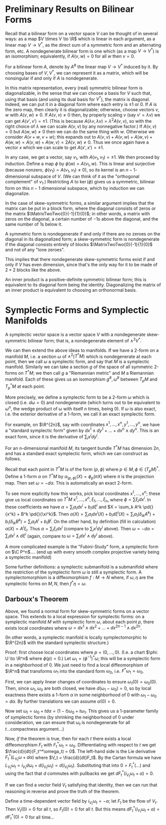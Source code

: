 # Preliminary Results on Bilinear Forms
Recall that a bilinear form on a vector space $V$ can be thought of in several ways: as a map $V \times V \to \R$ which is linear in each argument, as a linear map $V \to V^*$, as the direct sum of a symmetric form and an alternating form, etc. A nondegenerate bilinear form is one which (as a map $V \to V^*$) is an isomorphism; equivalently, if $A(v, w) = 0$ for all $w$ then $v = 0$.

For a bilinear form $A$, denote by $A^\#$ the linear map $V \to V^*$ induced by it. By choosing bases of $V, V^*$, we can represent it as a matrix, which will be nonsingular if and only if $A$ is nondegenerate. 

In this matrix representation, every (real) symmetric bilinear form is diagonalizable, in the sense that we can choose a basis for $V$ such that, using that basis (and using its dual basis for $V^*$), the matrix is diagonal. Indeed, we can put it in a diagonal form where each entry is $\pm 1$ or $0$. If $A$ is the zero map, then clearly it is diagonalizable; otherwise, choose vectors $v, w$ with $A(v, w) \neq 0$. If $A(v, v) \neq 0$ then, by properly scaling $v$ (say $v' = \lambda v$) we can get $A(v', v') = \pm 1$. (This is because $A(\lambda v, \lambda v) = \lambda^2 A(v, v)$, so with the right choice of $\lambda$ we can scale $A(v, v)$ by any nonnegative factor.) If $A(v, v) = 0$ but $A(w, w) \neq 0$ then we can do the same thing with $w$. Otherwise we consider $A(v + w, v + w)$; this expands out to $A(v, v) + A(v, w) + A(w, v) + A(w, w) = A(v, w) + A(w, v) = 2A(v, w) \neq 0$. Thus we once again have a vector $x$ which we can scale to get $A(x', x') = \pm 1$. 

In any case, we get a vector, say $v_1$, with $A(v_1, v_1) = \pm 1$. We then proceed by induction. Define a map $\phi$ by $\phi(w) = A(v_1, w)$. This is linear and surjective (because nonzero, $\phi(v_1) = A(v_1, v_1) \neq 0$), so its kernel is an $n-1$-dimensional subspace of $V$. (We can think of it as the "orthogonal complement" of $v_1$.) Restricting $A$ to $\ker(\phi)$ gives us a symmetric, bilinear form on this $n-1$ dimensional subspace, which by induction we can diagonalize. 

In the case of skew-symmetric forms, a similar argument implies that the matrix can be put in a block form, where the diagonal consists of zeros or the matrix $\MatrixTwoTwo{0}{-1}{1}{0}$; in other words, a matrix with zeros on the diagonal, a certain number of $-1$s above the diagonal, and the same number of $1$s below it. 

A symmetric form is nondegenerate if and only if there are no zeroes on the diagonal in its diagonalized form; a skew-symmetric form is nondegenerate if the diagonal consists entirely of blocks $\MatrixTwoTwo{0}{-1}{1}{0}$ and not of any "lone zeroes". 

This implies that there nondegenerate skew-symmetric forms exist if and only if $V$ has even dimension, since that's the only way for it to be made of $2 \times 2$ blocks like the above. 

An inner product is a positive-definite symmetric bilinear form; this is equivalent to its diagonal form being the identity. Diagonalizing the matrix of an inner product is equivalent to choosing an orthonormal basis. 
# Symplectic Forms and Symplectic Manifolds
A symplectic vector space is a vector space $V$ with a nondegenerate skew-symmetric bilinear form; that is, a nondegenerate element of $\wedge^2 V^*$.

We can then extend the above ideas to manifolds. If we have a 2-form on a manifold $M$, i.e. a section $\omega$ of $\wedge^2 (T^*M)$ which is nondegenerate at each point, then we call $\omega$ a symplectic form, and say that $M$ is a symplectic manifold. Similarly we can take a section $g$ of the space of all symmetric 2-forms on $T^*M$; we then  call $g$ a "Riemannian metric" and $M$ a Riemannian manifold. Each of these gives us an isomorphism $g^\#, \omega^\#$ between $T_pM$ and $T^*_pM$ at each point. 

More precisely, we define a symplectic form to be a 2-form $\omega$ which is closed (i.e. $d\omega = 0$) and nondegenerate (which turns out to be equivalent to $\omega^n$, the wedge product of $\omega$ with itself $n$ times, being $0$). If $\omega$ is also exact, i.e. the exterior derivative of a 1-form, we call it an exact symplectic form. 

For example, on $\R^{2n}$, say with coordinates $x^1, \dots, x^n, y^1, \dots, y^n$, we have a "standard symplectic form" given by $dx^1 \wedge dy^1 + \dots + dx^n \wedge dy^n$. This is an exact form, since it is the derivative of $\sum_i x^i dy^i$. 

For an n-dimensional manifold $M$, its tangent bundle $T^*M$ has dimension $2n$, and has a standard exact symplectic form, which we can construct as follows.

Recall that each point in $T^*M$ is of the form $(p, \phi)$ where $p \in M, \phi \in (T_pM)^*$. Define a 1-form $\alpha$ on $T^*M$ by $\alpha_{(p, \phi)}(X) = \phi_p(\pi X)$ where $\pi$ is the projection map. Then set $\omega = -d\alpha$. This is automatically an exact 2-form. 

To see more explicitly how this works, pick local coordinates $x^1, \dots, x^n$; these give us local coordinates on $T^*M$ $x^1, \dots, x^n, \xi_1, \dots, \xi_n$, where $\phi = \sum \xi_i dx^i$. In these coefficients we have $\alpha = \sum_i a_i dx^i + b_i d\xi^i$ and $X = \sum_k A^k \pd{}{x^k} + B^k \pd{}{\xi^k}$. Then $\alpha(X) = \sum_i a_i dx^i(X) + b_i d\xi^i (X) = \sum_i a_i(\delta_{ik}A^k) + b_i (\delta_{ik}B^k) = \sum_i a_iA^i + b_iB^i$. On the other hand, by definition (fill in calculation) $\alpha(X) = A^i \xi_I$. Thus $\alpha = \sum_i \xi_i dx^i$ (compare to $\sum_i x^i dy^i$ above). Then $\omega = -d\alpha = \sum_i dx^i \wedge d\xi^i$ (again, compare to $\omega = \sum_i dx^i \wedge dy^i$ above). 

A more complicated example is the "Fubini-Study" form, a symplectic form on $\C P^n$.... (end up with every smooth complex projective variety being a symplectic manifold)

Some further definitions: a symplectic submanifold is a submanifold where the restriction of the symplectic form $\omega$ is still a symplectic form. A symplectomorphism is a diffeomorphism $f: M \to N$ where, if $\omega, \eta$ are the symplectic forms on $M, N$, then $f^*\eta = \omega$. 

## Darboux's Theorem
Above, we found a normal form for skew-symmetric forms on a vector space. This extends to a local expression for symplectic forms: on a symplectic manifold $M$ with symplectic form $\omega$, about each point $p$, there exists local coordinates where $\omega = dx^1 \wedge dx^2 + \dots + dx^{2n-1} \wedge dx^{2n}$. 

(In other words, a symplectic manifold is locally symplectomorphic to $\R^{2n}$ with the standard symplectic structure.) 

Proof: first choose local coordinates where $p = (0, \dots, 0)$. (I.e. a chart $\phi: U \to \R^n$ where $\phi(p) = 0$.) Let $\omega_1 = (\phi^{-1})^*\omega$; this will be a symplectic form in a neighborhood of $0$. We just need to find a local diffeomorphism of $\R^n$ that transforms $\omega_1$ into the standard form $\omega_0$, i.e. $F^*\omega_1 = \omega_0$. 

First, we can apply linear changes of coordinates to ensure $\omega_1(0) = \omega_0(0)$. Then, since $\omega_1, \omega_0$ are both closed, we have $d(\omega_1 - \omega_0) = 0$, so by local exactness there exists a 1-form $\alpha$ in some neighborhood of $0$ with $\omega_1 - \omega_0 = d\alpha$. By further translations we can assume $\alpha(0) = 0$. 

Now set $\omega_t = \omega_0 + td\alpha = (1 - t)\omega_0 + t\omega_1$. This gives us a 1-parameter family of symplectic forms (by shrinking the neighborhood of $0$ under consideration, we can ensure that $\omega_t$ is nondegenerate for all $t$...compactness argument...)

Now, *if* the theorem is true, then for each $t$ there exists a local diffeomorphism $F_t$ with $F_t^*\omega_t = \omega_0$. Differentiating with respect to $t$ we get $\frac{d}{dt}(F_t^*\omega_t) = 0$. The left-hand side is the Lie derivative $F_t^*(L_{V_t}\omega + d\alpha)$ where $V_t = \frac{d}{dt}F_t$. By the Cartan formula we have $L_{V_t}\omega_t = i_{V_t}d\omega_t + d(i_{V_t}\omega_t) =  d(i_{V_t}\omega_t)$. Substituting that into $0 = F_t^*(\dots)$ and using the fact that $d$ commutes with pullbacks we get $dF_t^*(i_{V_t}\omega_t + \alpha) = 0$. 

If we can find a vector field $V_t$ satisfying that identity, then we can run that reasoning in reverse and prove the truth of the theorem. 

Define a time-dependent vector field by $i_{V_t}\omega_t = -\alpha$; let $F_t$ be the flow of $V_t$. Then $V_t(0) = 0$ for all $t$, so $F_t(0) = 0$ for all $t$. But this means $dF_t^*(i_{V_t}\omega_t + \alpha) = dF_t^*(0) = 0$ for all time...
